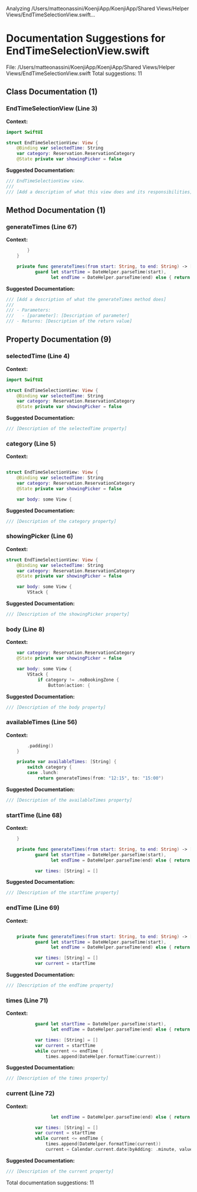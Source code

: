 Analyzing /Users/matteonassini/KoenjiApp/KoenjiApp/Shared Views/Helper Views/EndTimeSelectionView.swift...
# Documentation Suggestions for EndTimeSelectionView.swift

File: /Users/matteonassini/KoenjiApp/KoenjiApp/Shared Views/Helper Views/EndTimeSelectionView.swift
Total suggestions: 11

## Class Documentation (1)

### EndTimeSelectionView (Line 3)

**Context:**

```swift
import SwiftUI

struct EndTimeSelectionView: View {
    @Binding var selectedTime: String
    var category: Reservation.ReservationCategory
    @State private var showingPicker = false
```

**Suggested Documentation:**

```swift
/// EndTimeSelectionView view.
///
/// [Add a description of what this view does and its responsibilities]
```

## Method Documentation (1)

### generateTimes (Line 67)

**Context:**

```swift
        }
    }

    private func generateTimes(from start: String, to end: String) -> [String] {
           guard let startTime = DateHelper.parseTime(start),
                 let endTime = DateHelper.parseTime(end) else { return [] }

```

**Suggested Documentation:**

```swift
/// [Add a description of what the generateTimes method does]
///
/// - Parameters:
///   - [parameter]: [Description of parameter]
/// - Returns: [Description of the return value]
```

## Property Documentation (9)

### selectedTime (Line 4)

**Context:**

```swift
import SwiftUI

struct EndTimeSelectionView: View {
    @Binding var selectedTime: String
    var category: Reservation.ReservationCategory
    @State private var showingPicker = false

```

**Suggested Documentation:**

```swift
/// [Description of the selectedTime property]
```

### category (Line 5)

**Context:**

```swift

struct EndTimeSelectionView: View {
    @Binding var selectedTime: String
    var category: Reservation.ReservationCategory
    @State private var showingPicker = false

    var body: some View {
```

**Suggested Documentation:**

```swift
/// [Description of the category property]
```

### showingPicker (Line 6)

**Context:**

```swift
struct EndTimeSelectionView: View {
    @Binding var selectedTime: String
    var category: Reservation.ReservationCategory
    @State private var showingPicker = false

    var body: some View {
        VStack {
```

**Suggested Documentation:**

```swift
/// [Description of the showingPicker property]
```

### body (Line 8)

**Context:**

```swift
    var category: Reservation.ReservationCategory
    @State private var showingPicker = false

    var body: some View {
        VStack {
            if category != .noBookingZone {
                Button(action: {
```

**Suggested Documentation:**

```swift
/// [Description of the body property]
```

### availableTimes (Line 56)

**Context:**

```swift
        .padding()
    }

    private var availableTimes: [String] {
        switch category {
        case .lunch:
            return generateTimes(from: "12:15", to: "15:00")
```

**Suggested Documentation:**

```swift
/// [Description of the availableTimes property]
```

### startTime (Line 68)

**Context:**

```swift
    }

    private func generateTimes(from start: String, to end: String) -> [String] {
           guard let startTime = DateHelper.parseTime(start),
                 let endTime = DateHelper.parseTime(end) else { return [] }

           var times: [String] = []
```

**Suggested Documentation:**

```swift
/// [Description of the startTime property]
```

### endTime (Line 69)

**Context:**

```swift

    private func generateTimes(from start: String, to end: String) -> [String] {
           guard let startTime = DateHelper.parseTime(start),
                 let endTime = DateHelper.parseTime(end) else { return [] }

           var times: [String] = []
           var current = startTime
```

**Suggested Documentation:**

```swift
/// [Description of the endTime property]
```

### times (Line 71)

**Context:**

```swift
           guard let startTime = DateHelper.parseTime(start),
                 let endTime = DateHelper.parseTime(end) else { return [] }

           var times: [String] = []
           var current = startTime
           while current <= endTime {
               times.append(DateHelper.formatTime(current))
```

**Suggested Documentation:**

```swift
/// [Description of the times property]
```

### current (Line 72)

**Context:**

```swift
                 let endTime = DateHelper.parseTime(end) else { return [] }

           var times: [String] = []
           var current = startTime
           while current <= endTime {
               times.append(DateHelper.formatTime(current))
               current = Calendar.current.date(byAdding: .minute, value: 5, to: current)! // Step of 5 minutes
```

**Suggested Documentation:**

```swift
/// [Description of the current property]
```


Total documentation suggestions: 11

